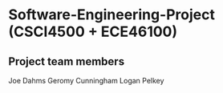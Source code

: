 # Software-Engineering-Project (CSCI4500 + ECE46100)

## Project team members

Joe Dahms
Geromy Cunningham
Logan Pelkey
